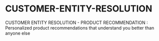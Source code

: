 # CUSTOMER-ENTITY-RESOLUTION
CUSTOMER ENTITY RESOLUTION - PRODUCT RECOMMENDATION : Personalized product recommendations that understand you better than anyone else
